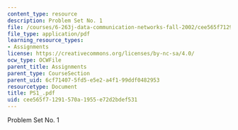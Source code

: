 ```yaml
---
content_type: resource
description: Problem Set No. 1
file: /courses/6-263j-data-communication-networks-fall-2002/cee565f71291570a1955e72d2bdef531_PS1_.pdf
file_type: application/pdf
learning_resource_types:
- Assignments
license: https://creativecommons.org/licenses/by-nc-sa/4.0/
ocw_type: OCWFile
parent_title: Assignments
parent_type: CourseSection
parent_uid: 6cf71407-5fd5-e5e2-a4f1-99ddf0482953
resourcetype: Document
title: PS1_.pdf
uid: cee565f7-1291-570a-1955-e72d2bdef531
---
```

Problem Set No. 1